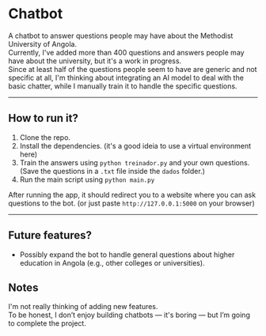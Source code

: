 # Chatbot

A chatbot to answer questions people may have about the Methodist University of Angola.  
Currently, I've added more than 400 questions and answers people may have about the university, but it's a work in progress.  
Since at least half of the questions people seem to have are generic and not specific at all, I'm thinking about integrating an AI model to deal with the basic chatter, while I manually train it to handle the specific questions.

---

## How to run it?

1. Clone the repo.  
2. Install the dependencies. (it's a good ideia to use a virtual environment here)
3. Train the answers using `python treinador.py` and your own questions.  
   (Save the questions in a `.txt` file inside the `dados` folder.)  
4. Run the main script using `python main.py` 


After running the app, it should redirect you to a website where you can ask questions to the bot.
(or just paste `http://127.0.0.1:5000` on your browser)

---


## Future features?

- Possibly expand the bot to handle general questions about higher education in Angola (e.g., other colleges or universities).  

## Notes

I'm not really thinking of adding new features.  
To be honest, I don’t enjoy building chatbots — it's boring — but I’m going to complete the project.
